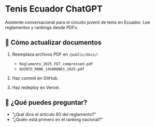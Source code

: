 
# Tenis Ecuador ChatGPT

Asistente conversacional para el circuito juvenil de tenis en Ecuador. Lee reglamentos y rankings desde PDFs.

## 📁 Cómo actualizar documentos

1. Reemplaza archivos PDF en `/public/docs/`:
   - `Reglamento_2025_FET_compressed.pdf`
   - `QUINTO_RANK_14VARONES_2025.pdf`

2. Haz commit en GitHub.
3. Haz redeploy en Vercel.

## 🧠 ¿Qué puedes preguntar?

- “¿Qué dice el artículo 60 del reglamento?”
- “¿Quién está primero en el ranking nacional?”
